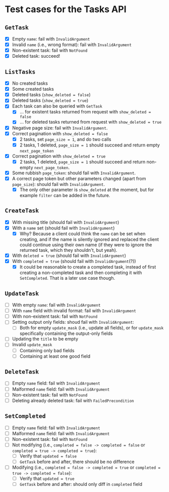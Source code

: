 # Test cases for the Tasks API

## `GetTask`

* [x] Empty `name`: fail with `InvalidArgument`
* [x] Invalid `name` (i.e., wrong format): fail with `InvalidArgument`
* [x] Non-existent task: fail with `NotFound`
* [x] Deleted task: succeed!

## `ListTasks`

* [x] No created tasks
* [x] Some created tasks
* [x] Deleted tasks (`show_deleted = false`)
* [x] Deleted tasks (`show_deleted = true`)
* [x] Each task can also be queried with `GetTask`
    * [x] ... for existent tasks returned from request with `show_deleted = false`
    * [x] ... for deleted tasks returned from request with `show_deleted = true`
* [x] Negative page size: fail with `InvalidArgument`.
* [x] Correct pagination with `show_deleted = false`
    * [x] 2 tasks, set `page_size = 1`, and do two calls
	* [x] 2 tasks, 1 deleted, `page_size = 1` should succeed and return empty `next_page_token`
* [x] Correct pagination with `show_deleted = true`
	* [x] 2 tasks, 1 deleted, `page_size = 1` should succeed and return non-empty `next_page_token`.
* [x] Some rubbish `page_token`: should fail with `InvalidArgument`.
* [x] A correct page token but other parameters changed (apart from `page_size`): should fail with `InvalidArgument`.
    * [x] The only other parameter is `show_deleted` at the moment, but for example `filter` can be added in the future.

## `CreateTask`

* [x] With missing title (should fail with `InvalidArgument`)
* [x] With a `name` set (should fail with `InvalidArgument`)
    * [x] Why? Because a client could think the `name` can be set when creating, and if the name is silently ignored and replaced the client could continue using their own name (if they were to ignore the returned task, which they shouldn't, but yeah).
* [x] With `deleted = true` (should fail with `InvalidArgument`)
* [x] With `completed = true` (should fail with `InvalidArgument`(?))
    * [x] It could be reasonable to create a completed task, instead of first creating a non-completed task and then completing it with `SetCompleted`. That is a later use case though.

## `UpdateTask`

* [ ] With empty `name`: fail with `InvalidArgument`
* [ ] With `name` field with invalid format: fail with `InvalidArgument`
* [ ] With non-existent task: fail with `NotFound`
* [ ] Setting output only fields: shoud fail with `InvalidArgument`:
    * [ ] Both for empty `update_mask` (i.e., update all fields), or for `update_mask` specifically containing the output-only fields
* [ ] Updating the `title` to be empty
* [ ] Invalid `update_mask`
    * [ ] Containing only bad fields
    * [ ] Containing at least one good field

## `DeleteTask`

* [ ] Empty `name` field: fail with `InvalidArgument`
* [ ] Malformed `name` field: fail with `InvalidArgument`
* [ ] Non-existent task: fail with `NotFound`
* [ ] Deleting already deleted task: fail with `FailedPrecondition`

## `SetCompleted`

* [ ] Empty `name` field: fail with `InvalidArgument`
* [ ] Malformed `name` field: fail with `InvalidArgument`
* [ ] Non-existent task: fail with `NotFound`
* [ ] Not modifying (i.e., `completed = false -> completed = false` or `completed = true -> completed = true`):
    * [ ] Verify that `updated = false`
	* [ ] `GetTask` before and after, there should be no difference
* [ ] Modifying (i.e., `completed = false -> completed = true` or `completed = true -> completed = false`):
    * [ ] Verify that `updated = true`
	* [ ] `GetTask` before and after: should only diff in `completed` field

